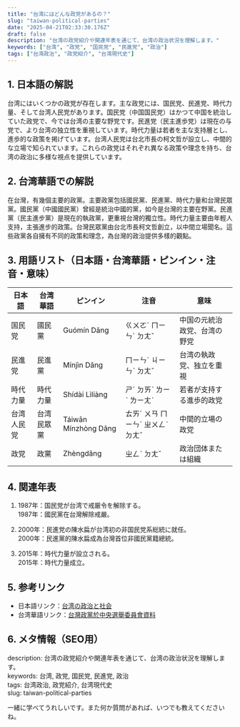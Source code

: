 ```yaml
---
title: "台湾にはどんな政党があるの？"
slug: "taiwan-political-parties"
date: "2025-04-21T02:33:30.176Z"
draft: false
description: "台湾の政党紹介や関連年表を通じて、台湾の政治状況を理解します。"
keywords: ["台湾", "政党", "国民党", "民進党", "政治"]
tags: ["台湾政治", "政党紹介", "台湾現代史"]
---
```


## 1. 日本語の解説  
台湾にはいくつかの政党が存在します。主な政党には、国民党、民進党、時代力量、そして台湾人民党があります。国民党（中国国民党）はかつて中国を統治していた政党で、今では台湾の主要な野党です。民進党（民主進歩党）は現在の与党で、より台湾の独立性を重視しています。時代力量は若者を主な支持層とし、進歩的な政策を掲げています。台湾人民党は台北市長の柯文哲が設立し、中間的な立場で知られています。これらの政党はそれぞれ異なる政策や理念を持ち、台湾の政治に多様な視点を提供しています。

## 2. 台湾華語での解説  
在台灣，有幾個主要的政黨。主要政黨包括國民黨、民進黨、時代力量和台灣民眾黨。國民黨（中國國民黨）曾經是統治中國的黨，如今是台灣的主要在野黨。民進黨（民主進步黨）是現在的執政黨，更重視台灣的獨立性。時代力量主要由年輕人支持，主張進步的政策。台灣民眾黨由台北市長柯文哲創立，以中間立場聞名。這些政黨各自擁有不同的政策和理念，為台灣的政治提供多樣的觀點。

## 3. 用語リスト（日本語・台湾華語・ピンイン・注音・意味）  

| 日本語       | 台湾華語       | ピンイン        | 注音          | 意味                           |
|--------------|----------------|-----------------|---------------|--------------------------------|
| 国民党       | 國民黨         | Guómín Dǎng     | ㄍㄨㄛˊ ㄇㄧㄣˊ ㄉㄤˇ  | 中国の元統治政党、台湾の野党   |
| 民進党       | 民進黨         | Mínjìn Dǎng     | ㄇㄧㄣˊ ㄐㄧㄣˋ ㄉㄤˇ  | 台湾の執政党、独立を重視       |
| 時代力量     | 時代力量       | Shídài Lìliàng  | ㄕˊ ㄉㄞˋ ㄌㄧˋ ㄌㄧㄤˋ| 若者が支持する進歩的政党       |
| 台湾人民党   | 台湾民眾黨     | Táiwān Mínzhòng Dǎng | ㄊㄞˊ ㄨㄢ ㄇㄧㄣˊ ㄓㄨㄥˋ ㄉㄤˇ | 中間的立場の政党               |
| 政党         | 政黨           | Zhèngdǎng       | ㄓㄥˋ ㄉㄤˇ     | 政治団体または組織             |

## 4. 関連年表  

1. 1987年：国民党が台湾で戒厳令を解除する。  
   1987年：國民黨在台灣解除戒嚴。

2. 2000年：民進党の陳水扁が台湾初の非国民党系総統に就任。  
   2000年：民進黨的陳水扁成為台灣首位非國民黨籍總統。

3. 2015年：時代力量が設立される。  
   2015年：時代力量成立。

## 5. 参考リンク  

- 日本語リンク：[台湾の政治と社会](https://www.taiwan.emb-japan.go.jp/itpr_ja/cultural_ESC.html)
- 台湾華語リンク：[台灣政黨於中央選舉委員會資料](https://www.cec.gov.tw/)

## 6. メタ情報（SEO用）  
description: 台湾の政党紹介や関連年表を通じて、台湾の政治状況を理解します。  
keywords: 台湾, 政党, 国民党, 民進党, 政治  
tags: 台湾政治, 政党紹介, 台湾現代史  
slug: taiwan-political-parties

一緒に学べてうれしいです。また何か質問があれば、いつでも教えてくださいね。